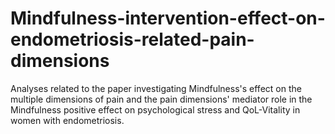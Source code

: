 # Mindfulness-intervention-effect-on-endometriosis-related-pain-dimensions
Analyses related to the paper investigating Mindfulness's effect on the multiple dimensions of pain 
and the pain dimensions' mediator role in the Mindfulness positive effect on psychological stress and QoL-Vitality in women with endometriosis.
